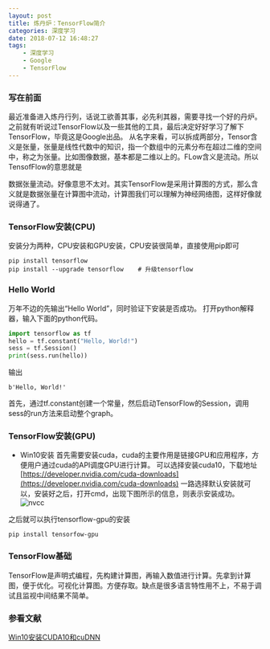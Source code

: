 ```yaml
---
layout: post
title: 炼丹炉：TensorFlow简介
categories: 深度学习
date: 2018-07-12 16:48:27
tags:
    - 深度学习
    - Google
    - TensorFlow
---
```

### 写在前面
最近准备进入炼丹行列，话说工欲善其事，必先利其器，需要寻找一个好的丹炉。之前就有听说过TensorFlow以及一些其他的工具，最后决定好好学习了解下TensorFlow，毕竟这是Google出品。
从名字来看，可以拆成两部分，Tensor含义是张量，张量是线性代数中的知识，指一个数组中的元素分布在超过二维的空间中，称之为张量。比如图像数据，基本都是二维以上的。FLow含义是流动。所以TensofFlow的意思就是
<!-- more -->
数据张量流动。好像意思不太对。其实TensorFlow是采用计算图的方式，那么含义就是数据张量在计算图中流动，计算图我们可以理解为神经网络图，这样好像就说得通了。

### TensorFlow安装(CPU)
安装分为两种，CPU安装和GPU安装，CPU安装很简单，直接使用pip即可
```shell
pip install tensorflow
pip install --upgrade tensorflow    # 升级tensorflow
```
<!-- GPU安装的坑比较多，需要预先安装英伟达的cuda，如果大家要安装GPU版本，可以自行搜索下。这儿我们先安装一个CPU版本供学习使用。 -->

### Hello World
万年不边的先输出“Hello World”，同时验证下安装是否成功。
打开python解释器，输入下面的python代码。
```python
import tensorflow as tf
hello = tf.constant("Hello, World!")
sess = tf.Session()
print(sess.run(hello))
```
输出
```shell
b'Hello, World!'
```
首先，通过tf.constant创建一个常量，然后启动TensorFlow的Session，调用sess的run方法来启动整个graph。

### TensorFlow安装(GPU)
- Win10安装
首先需要安装cuda，cuda的主要作用是链接GPU和应用程序，方便用户通过cuda的API调度GPU进行计算。
可以选择安装cuda10，下载地址[https://developer.nvidia.com/cuda-downloads](https://developer.nvidia.com/cuda-downloads)
一路选择默认安装就可以，安装好之后，打开cmd，出现下图所示的信息，则表示安装成功。
![nvcc](https://cutoutsy-blog-1253675385.cos.ap-chengdu.myqcloud.com/blog_tensorflow_nvcc.png)

之后就可以执行tensorflow-gpu的安装
```shell
pip install tensorfow-gpu
```

### TensorFlow基础
TensorFlow是声明式编程，先构建计算图，再输入数值进行计算。先拿到计算图，便于优化。可视化计算图。方便存取。缺点是很多语言特性用不上，不易于调试且监视中间结果不简单。


### 参看文献
[Win10安装CUDA10和cuDNN](https://blog.csdn.net/qq_37296487/article/details/83028394)
